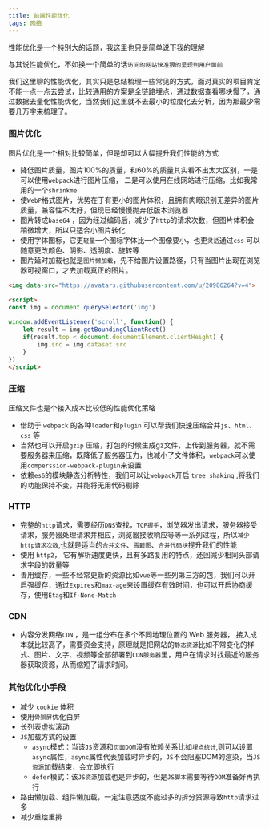 ```yaml
---
title: 前端性能优化
tags: 网络
---
```


性能优化是一个特别大的话题，我这里也只是简单说下我的理解

与其说性能优化，不如换一个简单的话`访问的网站快准狠的呈现到用户面前`

我们这里聊的性能优化，其实只是总结梳理一些常见的方式，面对真实的项目肯定不能一点一点去尝试，比较通用的方案是全链路埋点，通过数据查看哪块慢了，通过数据去量化性能优化，当然我们这里就不去最小的粒度化去分析，因为那最少需要几万字来梳理了。

<!-- more -->

### 图片优化

图片优化是一个相对比较简单，但是却可以大幅提升我们性能的方式

- 降低图片质量，图片100%的质量，和60%的质量其实看不出太大区别，一是可以使用`webpack`进行图片压缩， 二是可以使用在线网站进行压缩，比如我常用的一个`shrinkme`
- 使`WebP`格式图片，优势在于有更小的图片体积，且拥有肉眼识别无差异的图片质量，兼容性不太好，但现已经慢慢抛弃低版本浏览器
- 图片转成`base64` ，因为经过编码后，减少了`http`的请求次数，但图片体积会稍微增大，所以只适合小图片转化
- 使用字体图标，它更`轻量`一个图标字体比一个图像要小，也更`灵活`通过`css` 可以随意更改颜色、阴影、透明度、旋转等
- 图片延时加载也就是`图片懒加载`，先不给图片设置路径，只有当图片出现在浏览器可视窗口，才去加载真正的图片。

```html
<img data-src="https://avatars.githubusercontent.com/u/20986264?v=4">

<script>
const img = document.querySelector('img')
    
window.addEventListener('scroll', function() {
    let result = img.getBoundingClientRect()
    if(result.top < document.documentElement.clientHeight) {
        img.src = img.dataset.src
    }
})
</script>
```

### 压缩

压缩文件也是个接入成本比较低的性能优化策略

- 借助于 `webpack` 的各种`loader`和`plugin` 可以帮我们快速压缩合并`js`、`html`、`css` 等
- 当然也可以开启`gzip` 压缩，打包的时候生成gz文件，上传到服务器，就不需要服务器来压缩，既降低了服务器压力，也减小了文件体积，`webpack`可以使用`comperssion-webpack-plugin`来设置
- 依赖`es6`的模块静态分析特性，我们可以让`webpack`开启 `tree shaking` ,将我们的功能保持不变，并能将无用代码剔除

### HTTP

- 完整的`http`请求，需要经历`DNS`查找，`TCP握手`，浏览器发出请求，服务器接受请求，服务器处理请求并相应，浏览器接收响应等等一系列过程，所以`减少http请求次数`,也就是适当的`合并文件`、`雪碧图`、`合并代码块`提升我们的性能
- 使用 `http2`， 它有解析速度更快，且有多路复用的特点，还回减少相同头部请求字段的数量等
- 善用缓存，一些不经常更新的资源比如`vue`等一些列第三方的包，我们可以开启强缓存，通过`Expires`和` max-age `来设置缓存有效时间，也可以开启协商缓存，使用`Etag`和`If-None-Match`

### CDN

- 内容分发网络`CDN` ，是一组分布在多个不同地理位置的 Web 服务器， 接入成本就比较高了，需要资金支持，原理就是把网站的`静态资源`比如不常变化的样式、图片、文字、视频等全部部署到`CDN服务器`里，用户在请求时找最近的服务器获取资源，从而缩短了请求时间。

### 其他优化小手段

- 减少 `cookie` 体积
- 使用`骨架屏`优化白屏
- 长列表虚拟滚动
- `JS`加载方式的设置
  - `async`模式：当该`JS`资源和`页面DOM`没有依赖关系比如`埋点统计`,则可以设置`async`属性，`async`属性代表加载时异步的，`JS`不会阻塞DOM的渲染，当`JS资源`加载结束，会立即执行
  - `defer`模式：该`JS资源`加载也是异步的，但是`JS脚本`需要等待`DOM`准备好再执行
- 路由懒加载、组件懒加载，一定注意适度不能过多的拆分资源导致`http`请求过多
- 减少重绘重排